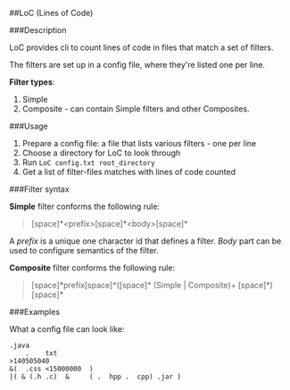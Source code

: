 ##LoC (Lines of Code)

###Description

LoC provides cli to count lines of code in files that match a set of filters.

The filters are set up in a config file, where they're listed one per line.

**Filter types**:

1. Simple
2. Composite - can contain Simple filters and other Composites.

###Usage

1. Prepare a config file: a file that lists various filters - one per line
2. Choose a directory for LoC to look through
3. Run `LoC config.txt root_directory`
4. Get a list of filter-files matches with lines of code counted

###Filter syntax

**Simple** filter conforms the following rule: 
> [space]\*\<prefix>[space]\*\<body>[space]*

A *prefix* is a unique one character id that defines a filter. *Body* part can be used to configure semantics of the filter.

**Composite** filter conforms the following rule: 
> [space]\*prefix[space]\*\([space]\* \(Simple \| Composite\)+ [space]\*)[space]\*



###Examples

What a config file can look like:
```
.java
    .    txt  
>140505040
&(  .css <15000000  )
|( & (.h .c)  &     ( .  hpp .  cpp) .jar )
```
